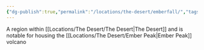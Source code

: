 ```yaml
---
{"dg-publish":true,"permalink":"/locations/the-desert/emberfall/","tags":["Undiscovered"],"updated":"2025-02-13T18:05:23.563+00:00"}
---
```


A region within [[Locations/The Desert/The Desert\|The Desert]] and is notable for housing the [[Locations/The Desert/Ember Peak\|Ember Peak]] volcano